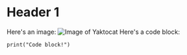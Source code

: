 # Header 1
Here's an image:
![Image of Yaktocat](https://octodex.github.com/images/yaktocat.png)
Here's a code block:
```
print("Code block!")
```
